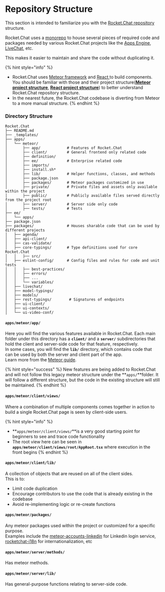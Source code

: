 # Repository Structure

This section is intended to familiarize you with the [Rocket.Chat repository](https://github.com/RocketChat/Rocket.Chat) structure.

Rocket.Chat uses a [monorepo](https://github.com/RocketChat/fuselage/wiki#fuselage-monorepo) to house several pieces of required code and packages needed by various Rocket.Chat projects like the [Apps Engine](https://github.com/RocketChat/Rocket.Chat.Apps-engine), [LiveChat](https://github.com/RocketChat/Rocket.Chat.Livechat), etc.

This makes it easier to maintain and share the code without duplicating it.

{% hint style="info" %}
* Rocket.Chat uses [Meteor framework](https://www.meteor.com/) and [React ](https://reactjs.org/)to build components. You should be familiar with those and their project structure([**Meteor project structure**](https://guide.meteor.com/structure.html), [**React project structure**](https://reactjs.org/docs/faq-structure.html)) to better understand Rocket.Chat repository structure.
* In the nearest future, the Rocket.Chat codebase is diverting from Meteor to a more manual structure.
{% endhint %}

### Directory Structure

```
Rocket.Chat
├── README.md
├── _templates/
├── apps/
│   └── meteor/
│       ├── app/            # Features of Rocket.Chat
│       ├── client/         # General frontend only related code 
│       ├── definition/
│       ├── ee/             # Enterprise related code
│       ├── imports/
│       ├── install.sh*
│       ├── lib/            # Helper functions, classes, and methods
│       ├── package.json
│       ├── packages/       # Meteor packages customized in use
│       ├── private/        # Private files and assets only available within the project
│       ├── public/         # Publicly available files served directly from the project root
│       ├── server/         # Server side only code
│       ├── tests/          # Tests
├── ee/
│   └── apps/
├── package.json
├── packages/               # Houses sharable code that can be used by different projects
│   ├── agenda/
│   ├── api-client/
│   ├── cas-validate/
│   ├── core-typings/       # Type definitions used for core Rocket.Chat
│   │   ├── src/
│   ├── eslint-config/      # Config files and rules for code and unit tests
│   │   ├── best-practices/
│   │   ├── errors/
│   │   ├── ...
│   │   └── variables/
│   ├── livechat/
│   ├── model-typings/
│   ├── models/
│   ├── rest-typings/        # Signatures of endpoints
│   ├── ui-client/
│   ├── ui-contexts/
│   └── ui-video-conf/
```

#### **`apps/meteor/app/`**

Here you will find the various features available in Rocket.Chat. Each main folder under this directory has a **`client/`** and a **`server/`** subdirectories that hold the client and server-side code for that feature, respectively.\
In some cases, you will find the **`lib/`** directory, which contains code that can be used by both the server and client part of the app.\
Learn more from the [Meteor guide](https://guide.meteor.com/structure.html).

{% hint style="success" %}
New features are being added to Rocket.Chat and will not follow this legacy meteor structure under the **`apps/`**folder. It will follow a different structure, but the code in the existing structure will still be maintained.
{% endhint %}

#### **`apps/meteor/client/views/`**

Where a combination of multiple components comes together in action to build a single Rocket.Chat page is seen by client-side users.

{% hint style="info" %}
* **`apps/meteor/client/views/`**is a very good starting point for beginners to see and trace code functionality
* The root view here can be seen in **`apps/meteor/client/views/root/AppRoot.tsx`** where execution in the front begins
{% endhint %}

#### **`apps/meteor/client/lib/`**

A collection of objects that are reused on all of the client sides.\
This is to:

* Limit code duplication
* Encourage contributors to use the code that is already existing in the codebase
* Avoid re-implementing logic or re-create functions

#### `apps/meteor/packages/`

Any meteor packages used within the project or customized for a specific purpose.\
Examples include the [meteor-accounts-linkedin](https://github.com/RocketChat/Rocket.Chat/tree/develop/apps/meteor/packages/accounts-linkedin) for Linkedin login service, [rocketchat-i18n](https://github.com/RocketChat/Rocket.Chat/tree/develop/apps/meteor/packages/rocketchat-i18n) for internationalization, etc

#### `apps/meteor/server/methods/`

Has meteor methods.

#### `apps/meteor/server/lib/`

Has general-purpose functions relating to server-side code.
